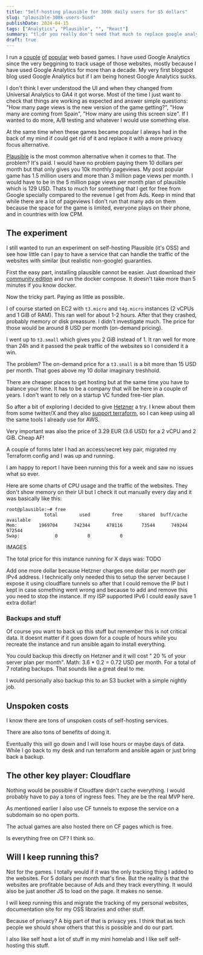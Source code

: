 ```yaml
---
title: "Self-hosting plausible for 300k daily users for $5 dollars"
slug: "plausible-300k-users-5usd"
publishDate: 2024-04-15
tags: ["Analytics", "Plausible", "", "React"]
summary: "tl;dr you really don't need that much to replace google analytics"
draft: true
---
```


I run a [couple](https://photera.app) [of](http://timeline.games) [popular](https://lapalabradeldia.com) web based games.
I have used Google Analytics since the very beggining to track usage of those websites,
mostly because I have used Google Analytics for more than a decade.
My very first blogspot blog used Google Analytics but if I am being
honest Google Analytics sucks.

I don't think I ever understood the UI and when they changed from Universal Analytics to GA4 it got worse.
Most of the time I just want to check that things are working as expected
and answer simple questions: "How many page views is the new version of the game getting?",
"How many are coming from Spain", "How many are using this screen size".
If I wanted to do more, A/B testing and whatever I would use something else.

At the same time when these games became popular I always had in the back of my mind if
could get rid of it and replace it with a more privacy focus alternative.

[Plausible](https://plausible.io/) is the most common alternative when it comes to that.
The problem? It's paid. I would have no problem paying them 10 dollars per month
but that only gives you 10k monthly pageviews.
My post popular game has 1.5 million users and more than 3 million page views per month.
I would have to be in the 5 million page views per month plan of plausible which is 129 USD.
Thats to much for something that I get for free from Google specially compared to the revenue I get from Ads.
Keep in mind that while there are a lot of pageviews I don't run that many ads on them because the space for the game is limited, everyone plays on their phone,
and in countries with low CPM.

## The experiment

I still wanted to run an experiment on self-hosting Plausible (it's OSS)
and see how little can I pay to have a service that can handle the traffic of
the websites with similar (but realistic non-google) guaranties.

First the easy part, installing plausible cannot be easier.
Just download their [community edition](https://github.com/plausible/community-edition/)
and run the docker compose. It doesn't take more than 5 minutes if you know docker.

Now the tricky part. Paying as little as possible.

I of course started on EC2 with `t3.micro` and `t4g.micro` instances (2 vCPUs and 1 GiB of RAM).
This ran well for about 1-2 hours. After that they crashed, probably memory or disk preassure.
I didn't investigate much. The price for those would be around 8 USD per month (on-demand pricing).

I went up to `t3.small` which gives you 2 GiB instead of 1. It ran well for more than 24h
and it passed the peak traffic of the websites so I considerd it a win.

The problem? The on-demand price for a `t3.small` is a bit more than 15 USD per month.
That goes above my 10 dollar imaginary treshhold.

There are cheaper places to get hosting but at the same time you have to balance
your time. It has to be a company that will be here in a couple of years.
I don't want to rely on a startup VC funded free-tier plan.

So after a bit of exploring I decided to give [Hetzner](https://www.hetzner.com/)
a try. I knew about them from some twitter/X and they also
[support terraform](https://registry.terraform.io/providers/hetznercloud/hcloud/latest/docs),
so I can keep using all the same tools I already use for AWS.

Very important was also the price of 3.29 EUR (3.6 USD) for a 2 vCPU and 2 GiB. Cheap AF!

A couple of forms later I had an access/secret key pair, migrated my Terraform config
and I was up and running.

I am happy to report I have been running this for a week and saw no issues what so ever.

Here are some charts of CPU usage and the traffic of the websites.
They don't show memory on their UI but I check it out manually every day and it was basically like this:

```plain
root@plausible:~# free
              total        used        free      shared  buff/cache   available
Mem:        1969704      742344      478116       73544      749244      972544
Swap:             0           0           0
```

IMAGES

The total price for this instance running for X days was: TODO

Add one more dollar because Hetzner charges one dollar per month per IPv4 address.
I technically only needed this to setup the server because I expose it using
cloudflare tunnels so after that I could remove the IP but I kept in case something
went wrong and because to add and remove this you need to stop the instance.
If my ISP supported IPv6 I could easily save 1 extra dollar!

### Backups and stuff

Of course you want to back up this stuff but remember this
is not critical data. It doesnt matter if it goes down for a couple of hours
while you recreate the instance and run ansible again to install everything.

You could backup this directly on Hetzner and it will cost " 20 % of your server plan per month".
Math: 3.6 * 0.2 = 0.72 USD per month. For a total of 7 rotating backups.
That sounds like a great deal to me.

I would personally also backup this to an S3 bucket with a simple nightly job.

## Unspoken costs

I know there are tons of unspoken costs of self-hosting services.

There are also tons of benefits of doing it.

Eventually this will go down and I will lose hours or maybe days of data.
While I go back to my desk and run terraform and ansible again or just bring back
a backup.

## The other key player: Cloudflare

Nothing would be possible if Cloudfare didn't cache everything.
I would probably have to pay a tons of ingress fees. They are be the real MVP here.

As mentioned earlier I also use CF tunnels to expose the service on a subdomain
so no open ports.

The actual games are also hosted there on CF pages which is free.

Is everything free on CF? I think so.

## Will I keep running this?

Not for the games. I totally would if it was the only tracking thing I added to the websites.
For 5 dollars per month that's fine.
But the reality is that the websites are profitable because of Ads and they track
everything. It would also be just another JS to load on the page. It makes no sense.

I will keep running this and migrate the tracking of my personal websites,
documentation site for my OSS libraries and other stuff.

Because of privacy? A big part of that is privacy yes. I think that as tech
people we should show others that this is possible and do our part.

I also like self host a lot of stuff in my mini homelab and I like self self-hosting
this stuff.

